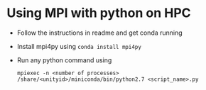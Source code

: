 # Using MPI with python on HPC

  * Follow the instructions in readme and get conda running
  * Install mpi4py using `conda install mpi4py`
  * Run any python command using
  
    `mpiexec -n <number of processes> /share/<unityid>/miniconda/bin/python2.7 <script_name>.py`

